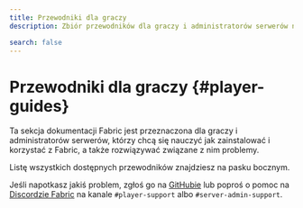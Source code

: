 ```yaml
---
title: Przewodniki dla graczy
description: Zbiór przewodników dla graczy i administratorów serwerów na temat instalowania i korzystania z Fabric.

search: false
---
```


# Przewodniki dla graczy {#player-guides}

Ta sekcja dokumentacji Fabric jest przeznaczona dla graczy i administratorów serwerów, którzy chcą się nauczyć jak zainstalować i korzystać z Fabric, a także rozwiązywać związane z nim problemy.

Listę wszystkich dostępnych przewodników znajdziesz na pasku bocznym.

Jeśli napotkasz jakiś problem, zgłoś go na [GitHubie](https://github.com/FabricMC/fabric-docs) lub poproś o pomoc na [Discordzie Fabric](https://discord.gg/v6v4pMv) na kanale `#player-support` albo `#server-admin-support`.
